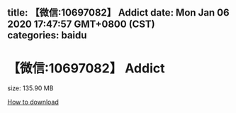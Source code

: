 
title: 【微信:10697082】 Addict
date: Mon Jan 06 2020 17:47:57 GMT+0800 (CST)    
categories: baidu
---

# 【微信:10697082】 Addict
size: 135.90 MB
 
 

[How to download](https://bpcam.bemobtrk.com/go/2ceec3aa-1ca2-46d6-b9ff-aaa5c184517c?jno=4070)